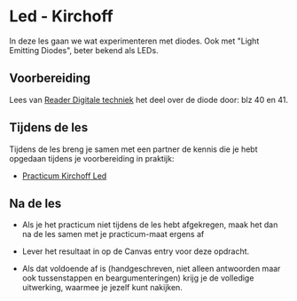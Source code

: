 # Led - Kirchoff

In deze les gaan we wat experimenteren met diodes. Ook met "Light Emitting Diodes", beter bekend als LEDs.

## Voorbereiding

Lees van [Reader Digitale techniek](https://github.com/HU-TI-DEV/TI-S2/blob/main/hardware-interfacing/pdfs/reader-dit.pdf) het deel over de diode door: blz 40 en 41.

## Tijdens de les

Tijdens de les breng je samen met een partner de kennis die je hebt opgedaan tijdens je voorbereiding in praktijk:

- [Practicum Kirchoff Led](../hardware-interfacing/basis-elektronica/kirchoff-led/practicum-kirchoff-led.md) 
  
## Na de les

- Als je het practicum niet tijdens de les hebt afgekregen, maak het dan na de les samen met je practicum-maat ergens af

- Lever het resultaat in op de Canvas entry voor deze opdracht. 

- Als dat voldoende af is (handgeschreven, niet alleen antwoorden maar ook tussenstappen en beargumenteringen) krijg je de volledige uitwerking, waarmee je jezelf kunt nakijken.